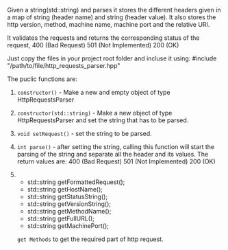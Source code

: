 Given a string(std::string) and parses it stores the different headers given in a map of string (header name) and string (header value).
It also stores the http version, method, machine name, machine port and the relative URI.

It validates the requests and returns the corresponding status of the request,
400 (Bad Request)
501 (Not Implemented)
200 (OK)

Just copy the files in your project root folder and incluse it using: #include "/path/to/file/http_requests_parser.hpp"

The puclic functions are:
1. `constructor()` - Make a new and empty object of type HttpRequestsParser

2. `constructor(std::string)` - Make a new object of type HttpRequestsParser and set the string that has to be parsed.

3. `void setRequest()` - set the string to be parsed.

4. `int parse()` - after setting the string, calling this function will start the parsing of the string and separate all the header and its values.
		The return values are:
			400 (Bad Request)
			501 (Not Implemented)
			200 (OK)

5. 	* std::string getFormattedRequest();
	* std::string getHostName();
	* std::string getStatusString();
	* std::string getVersionString();
	* std::string getMethodName();
	* std::string getFullURL();
	* std::string getMachinePort();
	
	`get Methods` to get the required part of http request.

